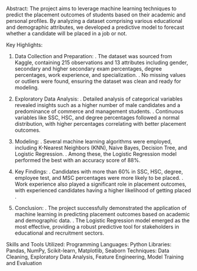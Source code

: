 Abstract:
The project aims to leverage machine learning techniques to predict the placement outcomes of students based on their academic and personal profiles. By analyzing a dataset comprising various educational and demographic attributes, we developed a predictive model to forecast whether a candidate will be placed in a job or not.

Key Highlights:

1. Data Collection and Preparation:
. The dataset was sourced from Kaggle, containing 215 observations and 13 attributes including gender, secondary and higher secondary exam percentages, degree percentages, work experience, and specialization​​.
. No missing values or outliers were found, ensuring the dataset was clean and ready for modeling​​.

2. Exploratory Data Analysis:
. Detailed analysis of categorical variables revealed insights such as a higher number of male candidates and a predominance of commerce and management students.
. Continuous variables like SSC, HSC, and degree percentages followed a normal distribution, with higher percentages correlating with better placement outcomes​​.

3. Modeling:
. Several machine learning algorithms were employed, including K-Nearest Neighbors (KNN), Naive Bayes, Decision Tree, and Logistic Regression.
. Among these, the Logistic Regression model performed the best with an accuracy score of 88%​​.

4. Key Findings:
. Candidates with more than 60% in SSC, HSC, degree, employee test, and MSC percentages were more likely to be placed.
. Work experience also played a significant role in placement outcomes, with experienced candidates having a higher likelihood of getting placed​​.

5. Conclusion:
. The project successfully demonstrated the application of machine learning in predicting placement outcomes based on academic and demographic data.
. The Logistic Regression model emerged as the most effective, providing a robust predictive tool for stakeholders in educational and recruitment sectors​​.

Skills and Tools Utilized:
Programming Languages: Python
Libraries: Pandas, NumPy, Scikit-learn, Matplotlib, Seaborn
Techniques: Data Cleaning, Exploratory Data Analysis, Feature Engineering, Model Training and Evaluation
